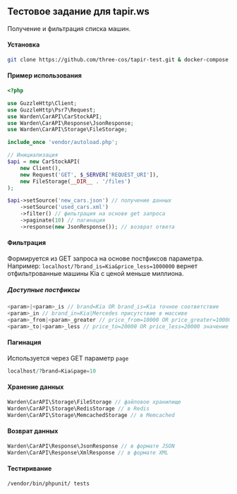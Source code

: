 ## Тестовое задание для tapir.ws

Получение и фильтрация списка машин.

#### Установка
```bash
git clone https://github.com/three-cos/tapir-test.git & docker-compose up
```

#### Пример использования
```php
<?php

use GuzzleHttp\Client;
use GuzzleHttp\Psr7\Request;
use Warden\CarAPI\CarStockAPI;
use Warden\CarAPI\Response\JsonResponse;
use Warden\CarAPI\Storage\FileStorage;

include_once 'vendor/autoload.php';

// Инициализация
$api = new CarStockAPI(
    new Client(),
    new Request('GET', $_SERVER['REQUEST_URI']),
    new FileStorage(__DIR__ . '/files')
);

$api->setSource('new_cars.json') // получение данных
    ->setSource('used_cars.xml')
    ->filter() // фильтрация на основе get запроса
    ->paginate(10) // пагинация
    ->response(new JsonResponse()); // возврат ответа
```

#### Фильтрация
Формируется из GET запроса на основе постфиксов параметра.
Например:
`localhost/?brand_is=Kia&price_less=1000000` вернет отфильтрованные машины Kia с ценой меньше миллиона.

##### Доступные постфиксы
```php
<param>|<param>_is // brand=Kia OR brand_is=Kia точное соответствие
<param>_in // brand_in=Kia|Mercedes присутствие в массиве
<param>_from|<param>_greater // price_from=10000 OR price_greater=10000 значение больше параметра
<param>_to|<param>_less // price_to=20000 OR price_less=20000 значение меньше параметра
```

#### Пагинация
Используется через GET параметр `page`

```php
localhost/?brand=Kia&page=10
```

#### Хранение данных 
```php
Warden\CarAPI\Storage\FileStorage // файловое хранилище
Warden\CarAPI\Storage\RedisStorage // в Redis
Warden\CarAPI\Storage\MemcachedStorage // в Memcached
```

#### Возврат данных
```php
Warden\CarAPI\Response\JsonResponse // в формате JSON
Warden\CarAPI\Response\XmlResponse // в формате XML
```

#### Тестиривание
```bash
/vendor/bin/phpunit/ tests
```